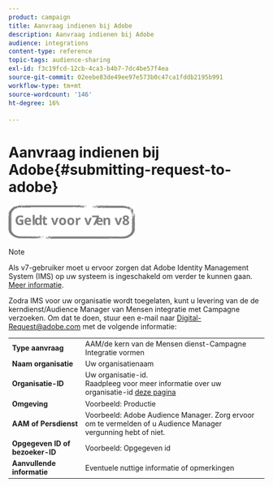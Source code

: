 ```yaml
---
product: campaign
title: Aanvraag indienen bij Adobe
description: Aanvraag indienen bij Adobe
audience: integrations
content-type: reference
topic-tags: audience-sharing
exl-id: f3c19fcd-12cb-4ca3-b4b7-7dc4be57f4ea
source-git-commit: 02eebe83de49ee97e573b0c47ca1fddb2195b991
workflow-type: tm+mt
source-wordcount: '146'
ht-degree: 16%

---
```


# Aanvraag indienen bij Adobe{#submitting-request-to-adobe}

![](../../assets/common.svg)

>[!NOTE]
>
>Als v7-gebruiker moet u ervoor zorgen dat Adobe Identity Management System (IMS) op uw systeem is ingeschakeld om verder te kunnen gaan. [Meer informatie](../../integrations/using/about-adobe-id.md).

Zodra IMS voor uw organisatie wordt toegelaten, kunt u levering van de de kerndienst/Audience Manager van Mensen integratie met Campagne verzoeken. Om dat te doen, stuur een e-mail naar [Digital-Request@adobe.com](mailto:Digital-Request@adobe.com) met de volgende informatie:

<table> 
 <tbody> 
  <tr> 
   <td> <strong>Type aanvraag</strong><br /> </td> 
   <td> AAM/de kern van de Mensen dienst-Campagne Integratie vormen </td> 
  </tr> 
  <tr> 
   <td> <strong>Naam organisatie</strong><br /> </td> 
   <td> Uw organisatienaam </td> 
  </tr> 
  <tr> 
   <td> <strong>Organisatie-ID</strong><br /> </td> 
   <td> Uw organisatie-id. <br> Raadpleeg voor meer informatie over uw organisatie-id <a href="https://experienceleague.adobe.com/docs/core-services/interface/administration/organizations.html?lang=nl">deze pagina</a></td> 
  </tr> 
  <tr> 
   <td> <strong>Omgeving</strong><br /> </td> 
   <td> Voorbeeld: Productie </td> 
  </tr> 
  <tr> 
   <td> <strong>AAM of Persdienst</strong><br /> </td> 
   <td> Voorbeeld: Adobe Audience Manager. Zorg ervoor om te vermelden of u Audience Manager vergunning hebt of niet.</td> 
  </tr> 
  <tr> 
   <td> <strong>Opgegeven ID of bezoeker-ID</strong><br /> </td> 
   <td> Voorbeeld: Opgegeven id </td> 
  </tr> 
  <tr> 
   <td> <strong>Aanvullende informatie</strong><br /> </td> 
   <td> Eventuele nuttige informatie of opmerkingen </td> 
  </tr> 
 </tbody> 
</table>
